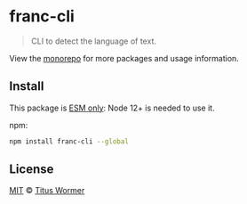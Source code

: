 # franc-cli

> CLI to detect the language of text.

View the [monorepo](https://github.com/wooorm/franc) for more packages
and usage information.

## Install

This package is [ESM only](https://gist.github.com/sindresorhus/a39789f98801d908bbc7ff3ecc99d99c):
Node 12+ is needed to use it.

npm:

```sh
npm install franc-cli --global
```

## License

[MIT](https://github.com/wooorm/franc/blob/franc/license) © [Titus Wormer](http://wooorm.com)

